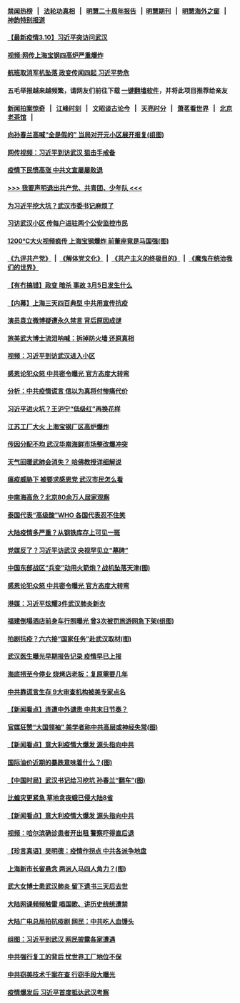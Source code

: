 #### [禁闻热榜](热点新闻.md?=0)  &nbsp;&nbsp;|&nbsp;&nbsp; [法轮功真相](https://github.com/gfw-breaker/truth/blob/master/README.md?=0) &nbsp;&nbsp;|&nbsp;&nbsp; [明慧二十周年报告](https://github.com/gfw-breaker/mh-reports/blob/master/README.md?=0) &nbsp;&nbsp;|&nbsp;&nbsp;[明慧期刊](https://github.com/gfw-breaker/mh-qikan) &nbsp;&nbsp;|&nbsp;&nbsp; [明慧海外之窗](https://github.com/gfw-breaker/mh-news/blob/master/README.md?=0) &nbsp;&nbsp;|&nbsp;&nbsp; [神韵特别报道](https://github.com/gfw-breaker/mh-news/blob/master/shenyun.md?=0)
#### [ 【最新疫情3.10】习近平突访问武汉](https://github.com/gfw-breaker/banned-news/blob/master/pages/nf4514/n11928415.md)
#### [ 视频:网传上海宝钢四高炉严重爆炸](https://github.com/gfw-breaker/banned-news/blob/master/pages/p1/925542.md)
#### [ 航班取消军机坠落 政变传闻四起 习近平势危](https://github.com/gfw-breaker/banned-news/blob/master/pages/nsc413/n11925467.md)
#### 五毛举报越来越频繁，请网友们前往下载 [一键翻墙软件](https://github.com/gfw-breaker/ssr-accounts)，并将此项目推荐给亲友
#### [新闻拍案惊奇](https://github.com/gfw-breaker/banned-news/blob/master/pages/link4.md) &nbsp;&nbsp;|&nbsp;&nbsp; [江峰时刻](https://github.com/gfw-breaker/banned-news/blob/master/pages/link4.md) &nbsp;&nbsp;|&nbsp;&nbsp; [文昭谈古论今](https://github.com/gfw-breaker/banned-news/blob/master/pages/link4.md) &nbsp;&nbsp;|&nbsp;&nbsp; [天亮时分](https://github.com/gfw-breaker/banned-news/blob/master/pages/link4.md) &nbsp;&nbsp;|&nbsp;&nbsp; [萧茗看世界](https://github.com/gfw-breaker/banned-news/blob/master/pages/link4.md) &nbsp;&nbsp;|&nbsp;&nbsp; [北京老茶馆](https://github.com/gfw-breaker/banned-news/blob/master/pages/link4.md) &nbsp;&nbsp;|&nbsp;&nbsp; 
#### [ 向孙春兰高喊“全是假的” 当局对开元小区展开报复(组图)](https://github.com/gfw-breaker/banned-news/blob/master/pages/p1/925541.md)
#### [ 网传视频：习近平到访武汉 狙击手戒备](https://github.com/gfw-breaker/banned-news/blob/master/pages/nsc413/n11928844.md)
#### [ 疫情下民愤高涨 中共文宣屡屡败退](https://github.com/gfw-breaker/banned-news/blob/master/pages/nf4514/n11924861.md)
#### [>>> 我要声明退出共产党、共青团、少年队 <<<](https://github.com/begood0513/goodnews/blob/master/quit/letter.md) 
#### [ 为习近平挖大坑？武汉市委书记麻烦了](https://github.com/gfw-breaker/banned-news/blob/master/pages/prog1138/a102795350.md)
#### [ 习访武汉小区 传每户进驻两个公安监控市民](https://github.com/gfw-breaker/banned-news/blob/master/pages/nsc413/n11929256.md)
#### [ 1200℃大火视频疯传 上海宝钢爆炸 前董座竟是马国强(图)](https://github.com/gfw-breaker/banned-news/blob/master/pages/p1/925638.md)
#### [《九评共产党》](https://github.com/begood0513/9ping.md/blob/master/README.md) &nbsp;|&nbsp; [《解体党文化》](../../../../jtdwh.md/blob/master/README.md)  &nbsp;|&nbsp; [《共产主义的终极目的》](../../../../gczydzjmd.md/blob/master/README.md) &nbsp;|&nbsp; [《魔鬼在统治我们的世界》](../../../../mgztzwmdsj.md/blob/master/README.md) 
#### [ 【有冇搞错】政变 暗杀 事故 3月5日发生什么](https://github.com/gfw-breaker/banned-news/blob/master/pages/nsc413/n11928267.md)
#### [ 【内幕】上海三天四百典型 中共用宣传抗疫](https://github.com/gfw-breaker/banned-news/blob/master/pages/nf4514/n11921802.md)
#### [ 演员袁立微博疑遭永久禁言 背后原因成谜](https://github.com/gfw-breaker/banned-news/blob/master/pages/nsc413/n11928254.md)
#### [ 旅美武大博士流泪呐喊：拆掉防火墙 还原真相](https://github.com/gfw-breaker/banned-news/blob/master/pages/nf4514/n11928097.md)
#### [ 视频：习近平到访武汉进入小区](https://github.com/gfw-breaker/banned-news/blob/master/pages/nsc413/n11928831.md)
#### [ 感恩论犯众怒 中共密令曝光 官方态度大转弯](https://github.com/gfw-breaker/banned-news/blob/master/pages/nsc413/n11925865.md)
#### [ 分析：中共疫情谎言 信以为真将付惨痛代价](https://github.com/gfw-breaker/banned-news/blob/master/pages/nf4514/n11927716.md)
#### [ 习近平进火坑？王沪宁“低级红”再换花样](https://github.com/gfw-breaker/banned-news/blob/master/pages/prog1138/a102795306.md)
#### [ 江苏工厂大火 上海宝钢厂区高炉爆炸](https://github.com/gfw-breaker/banned-news/blob/master/pages/nsc413/n11925205.md)
#### [ 传因分配不均 武汉华南海鲜市场整改爆冲突](https://github.com/gfw-breaker/banned-news/blob/master/pages/nsc413/n11925140.md)
#### [ 天气回暖武肺会消失？ 哈佛教授详细解说](https://github.com/gfw-breaker/banned-news/blob/master/pages/nf4514/n11925747.md)
#### [ 瘟疫威胁下 被要求感恩党 武汉市民怎么看](https://github.com/gfw-breaker/banned-news/blob/master/pages/nf4514/n11925201.md)
#### [ 中南海高危？北京80余万人居家观察](https://github.com/gfw-breaker/banned-news/blob/master/pages/prog1138/a102794177.md)
#### [ 泰国代表“高级酸”WHO 各国代表忍不住笑](https://github.com/gfw-breaker/banned-news/blob/master/pages/nsc413/n11924689.md)
#### [ 大陆疫情多严重？从钢铁库存上可见一斑](https://github.com/gfw-breaker/banned-news/blob/master/pages/nsc413/n11927606.md)
#### [ 党媒反了？习近平访武汉 央视罕见立“墓碑”](https://github.com/gfw-breaker/banned-news/blob/master/pages/prog1138/a102796247.md)
#### [ 中国东部战区“兵变”动用火箭炮？战机坠落天津(图)](https://github.com/gfw-breaker/banned-news/blob/master/pages/p1/925495.md)
#### [ 感恩论犯众怒 中共密令曝光 官方态度大转弯](https://github.com/gfw-breaker/banned-news/blob/master/pages/nf4514/n11925865.md)
#### [ 港媒：习近平炫耀3件武汉肺炎新衣](https://github.com/gfw-breaker/banned-news/blob/master/pages/prog1138/a102795129.md)
#### [ 福建倒塌酒店前身车行照曝光 曾3次被罚旅游网急下架(组图)](https://github.com/gfw-breaker/banned-news/blob/master/pages/p1/925540.md)
#### [ 拍剧抗疫？六六接“国家任务”赴武汉取材(图)](https://github.com/gfw-breaker/banned-news/blob/master/pages/p1/925538.md)
#### [ 武汉医生曝光早期报告记录 疫情早已上报](https://github.com/gfw-breaker/banned-news/blob/master/pages/nsc413/n11925562.md)
#### [ 海底捞至今停业 烧烤店老板：复原需要几年](https://github.com/gfw-breaker/banned-news/blob/master/pages/nsc413/n11925550.md)
#### [ 中共靠谎言生存 9大审查机构被美专家点名](https://github.com/gfw-breaker/banned-news/blob/master/pages/nf4514/n11925444.md)
#### [ 【新闻看点】连遭中外谴责 中共末日节奏？](https://github.com/gfw-breaker/banned-news/blob/master/pages/nf4514/n11923402.md)
#### [ 官媒狂赞“大国领袖” 美学者称中共高层或神经失常(图)](https://github.com/gfw-breaker/banned-news/blob/master/pages/p2/925605.md)
#### [ 【新闻看点】意大利疫情大爆发 源头指向中共](https://github.com/gfw-breaker/banned-news/blob/master/pages/nf4514/n11927780.md)
#### [ 国际油价近期的暴跌意味着什么？(图)](https://github.com/gfw-breaker/banned-news/blob/master/pages/p5/925560.md)
#### [ 【中国时局】武汉书记给习挖坑 孙春兰“翻车”(图)](https://github.com/gfw-breaker/banned-news/blob/master/pages/p2/925522.md)
#### [ 比蝗灾更紧急 草地贪夜蛾已侵大陆8省](https://github.com/gfw-breaker/banned-news/blob/master/pages/nf4514/n11927555.md)
#### [ 【新闻看点】意大利疫情大爆发 源头指向中共](https://github.com/gfw-breaker/banned-news/blob/master/pages/nsc413/n11927780.md)
#### [ 视频：哈尔滨确诊患者开出租 警察吓得直后退](https://github.com/gfw-breaker/banned-news/blob/master/pages/nsc413/n11926591.md)
#### [ 【珍言真语】吴明德：疫情作拐点 中共各派争地盘](https://github.com/gfw-breaker/banned-news/blob/master/pages/nsc413/n11925299.md)
#### [ 上海新市长留悬念 两派人马四人角力？(图)](https://github.com/gfw-breaker/banned-news/blob/master/pages/p2/925529.md)
#### [ 武大女博士患武汉肺炎 留下遗书三天后去世](https://github.com/gfw-breaker/banned-news/blob/master/pages/nsc413/n11927936.md)
#### [ 大陆网课频频触雷 唱国歌、讲历史统统遭禁](https://github.com/gfw-breaker/banned-news/blob/master/pages/nsc413/n11927469.md)
#### [ 大陆广电总局拍抗疫剧 网民：中共吃人血馒头](https://github.com/gfw-breaker/banned-news/blob/master/pages/nsc413/n11925131.md)
#### [ 组图：习近平到武汉 网民披露各家遭遇](https://github.com/gfw-breaker/banned-news/blob/master/pages/nf4514/n11929515.md)
#### [ 中共强行复工的背后 忧世界工厂地位不保](https://github.com/gfw-breaker/banned-news/blob/master/pages/nf4514/n11927590.md)
#### [ 中共窃美技术千案在查 行窃手段大曝光](https://github.com/gfw-breaker/banned-news/blob/master/pages/nf4514/n11874117.md)
#### [ 疫情爆发后 习近平首度抵达武汉考察](https://github.com/gfw-breaker/banned-news/blob/master/pages/nsc413/n11928743.md)

